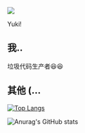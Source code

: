![](https://img.gejiba.com/images/5a0cb6bae4beb353c38e4db20e5171d8.jpg)

Yuki!

## 我..
垃圾代码生产者😆😆


## 其他 (...

[![Top Langs](https://github-readme-stats.vercel.app/api/top-langs/?username=widayn&layout=compact)](https://github.com/anuraghazra/github-readme-stats)

![Anurag's GitHub stats](https://github-readme-stats.vercel.app/api?username=widayn&bg_color=30,e96443,904e95&title_color=fff&text_color=fff&include_all_commits=true)
